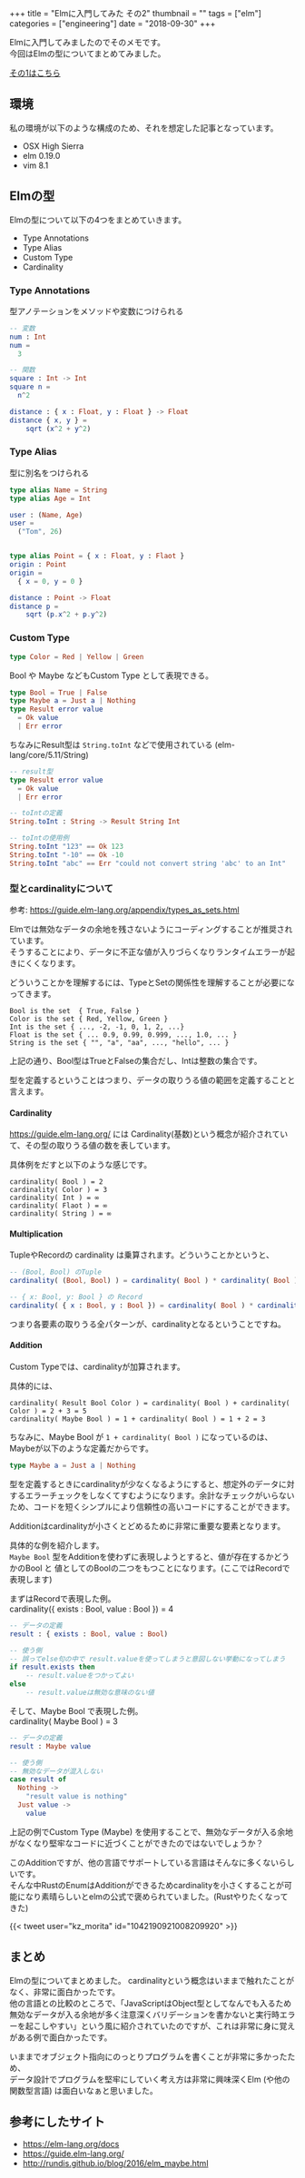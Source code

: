 +++
title = "Elmに入門してみた その2"
thumbnail = ""
tags = ["elm"]
categories = ["engineering"]
date = "2018-09-30"
+++

Elmに入門してみましたのでそのメモです。\
今回はElmの型についてまとめてみました。

[その1はこちら](/posts/introduction_to_elm)

## 環境

私の環境が以下のような構成のため、それを想定した記事となっています。

* OSX High Sierra
* elm 0.19.0
* vim 8.1 

## Elmの型

Elmの型について以下の4つをまとめていきます。

* Type Annotations
* Type Alias
* Custom Type
* Cardinality

### Type Annotations

型アノテーションをメソッドや変数につけられる

```elm
-- 変数
num : Int
num =
  3

-- 関数
square : Int -> Int
square n =
  n^2

distance : { x : Float, y : Float } -> Float
distance { x, y } =
    sqrt (x^2 + y^2)
```

### Type Alias

型に別名をつけられる

```elm
type alias Name = String
type alias Age = Int

user : (Name, Age)
user =
  ("Tom", 26)


type alias Point = { x : Float, y : Flaot }
origin : Point
origin =
  { x = 0, y = 0 }

distance : Point -> Float
distance p =
    sqrt (p.x^2 + p.y^2)
```

### Custom Type

```elm
type Color = Red | Yellow | Green
```

Bool や Maybe などもCustom Type として表現できる。

```elm
type Bool = True | False
type Maybe a = Just a | Nothing
type Result error value
  = Ok value
  | Err error
```

ちなみにResult型は `String.toInt` などで使用されている
(elm-lang/core/5.11/String)

```elm
-- result型
type Result error value
  = Ok value
  | Err error

-- toIntの定義
String.toInt : String -> Result String Int

-- toIntの使用例
String.toInt "123" == Ok 123
String.toInt "-10" == Ok -10
String.toInt "abc" == Err "could not convert string 'abc' to an Int"
```

### 型とcardinalityについて

参考: https://guide.elm-lang.org/appendix/types_as_sets.html

Elmでは無効なデータの余地を残さないようにコーディングすることが推奨されています。\
そうすることにより、データに不正な値が入りづらくなりランタイムエラーが起きにくくなります。

どういうことかを理解するには、TypeとSetの関係性を理解することが必要になってきます。

```
Bool is the set  { True, False }
Color is the set { Red, Yellow, Green }
Int is the set { ..., -2, -1, 0, 1, 2, ...}
Float is the set { ... 0.9, 0.99, 0.999, ..., 1.0, ... }
String is the set { "", "a", "aa", ..., "hello", ... }
```

上記の通り、Bool型はTrueとFalseの集合だし、Intは整数の集合です。

型を定義するということはつまり、データの取りうる値の範囲を定義することと言えます。

#### Cardinality

https://guide.elm-lang.org/ には Cardinality(基数)という概念が紹介されていて、その型の取りうる値の数を表しています。

具体例をだすと以下のような感じです。

```
cardinality( Bool ) = 2
cardinality( Color ) = 3
cardinality( Int ) = ∞
cardinality( Flaot ) = ∞
cardinality( String ) = ∞
```

#### Multiplication

TupleやRecordの cardinality は乗算されます。どういうことかというと、

```elm
-- (Bool, Bool) のTuple
cardinality( (Bool, Bool) ) = cardinality( Bool ) * cardinality( Bool ) = 2 * 2 = 4

-- { x: Bool, y: Bool } の Record
cardinality( { x : Bool, y : Bool }) = cardinality( Bool ) * cardinality( Bool ) = 2 * 2 = 4
```

つまり各要素の取りうる全パターンが、cardinalityとなるということですね。

#### Addition

Custom Typeでは、cardinalityが加算されます。

具体的には、

```
cardinality( Result Bool Color ) = cardinality( Bool ) + cardinality( Color ) = 2 + 3 = 5
cardinality( Maybe Bool ) = 1 + cardinality( Bool ) = 1 + 2 = 3
```

ちなみに、Maybe Bool が `1 + cardinality( Bool )` になっているのは、Maybeが以下のような定義だからです。

```elm
type Maybe a = Just a | Nothing
```

型を定義するときにcardinalityが少なくなるようにすると、想定外のデータに対するエラーチェックをしなくてすむようになります。余計なチェックがいらないため、コードを短くシンプルにより信頼性の高いコードにすることができます。

Additionはcardinalityが小さくとどめるために非常に重要な要素となります。

具体的な例を紹介します。\
`Maybe Bool` 型をAdditionを使わずに表現しようとすると、値が存在するかどうかのBool と 値としてのBoolの二つをもつことになります。(ここではRecordで表現します)

まずはRecordで表現した例。 \
cardinality({ exists : Bool, value : Bool }) = 4
```elm
-- データの定義
result : { exists : Bool, value : Bool)

-- 使う側
-- 誤ってelse句の中で result.valueを使ってしまうと意図しない挙動になってしまう
if result.exists then
    -- result.valueをつかってよい
else
    -- result.valueは無効な意味のない値

```

そして、Maybe Bool で表現した例。 \
cardinality( Maybe Bool ) = 3

```elm
-- データの定義
result : Maybe value

-- 使う側
-- 無効なデータが混入しない
case result of
  Nothing ->
    "result value is nothing"
  Just value ->
    value
```

上記の例でCustom Type (Maybe) を使用することで、無効なデータが入る余地がなくなり堅牢なコードに近づくことができたのではないでしょうか？


このAdditionですが、他の言語でサポートしている言語はそんなに多くないらしいです。\
そんな中RustのEnumはAdditionができるためcardinalityを小さくすることが可能になり素晴らしいとelmの公式で褒められていました。(Rustやりたくなってきた)

{{< tweet user="kz_morita" id="1042190921008209920" >}}

## まとめ

Elmの型についてまとめました。
cardinalityという概念はいままで触れたことがなく、非常に面白かったです。\
他の言語との比較のところで、「JavaScriptはObject型としてなんでも入るため無効なデータが入る余地が多く注意深くバリデーションを書かないと実行時エラーを起こしやすい」という風に紹介されていたのですが、これは非常に身に覚えがある例で面白かったです。

いままでオブジェクト指向にのっとりプログラムを書くことが非常に多かったため、\
データ設計でプログラムを堅牢にしていく考え方は非常に興味深くElm (や他の関数型言語) は面白いなぁと思いました。

## 参考にしたサイト

* https://elm-lang.org/docs
* https://guide.elm-lang.org/
* http://rundis.github.io/blog/2016/elm_maybe.html
